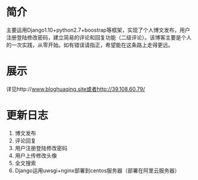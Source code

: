 # 简介
  主要运用Django1.10+python2.7+boostrap等框架，实现了个人博文发布，用户注册登陆修改密码，建立简易的评论和回复功能（二级评论）。该博客主要是个人的一次实践，从零开始。如有错误请指正，希望能在这条路上走得更远。
# 展示
详见http://www.bloghuaqing.site或者http://39.108.60.79/

# 更新日志
1. 博文发布
2. 评论回复
3. 用户注册登陆修改密码
4. 用户上传修改头像
5. 全文搜索
6. Django运用uwsgi+nginx部署到centos服务器（部署在阿里云服务器）
